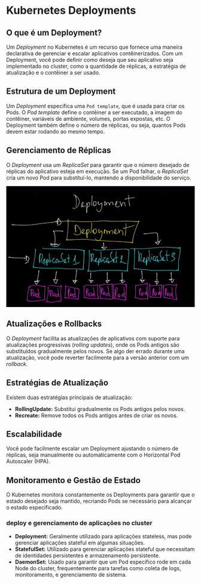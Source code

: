 # Kubernetes Deployments

## O que é um Deployment?

Um *Deployment* no Kubernetes é um recurso que fornece uma maneira declarativa de gerenciar e escalar aplicativos contêinerizados. Com um Deployment, você pode definir como deseja que seu aplicativo seja implementado no cluster, como a quantidade de réplicas, a estratégia de atualização e o contêiner a ser usado.

## Estrutura de um Deployment

Um *Deployment* especifica uma `Pod template`, que é usada para criar os Pods. O *Pod template* define o contêiner a ser executado, a imagem do contêiner, variáveis de ambiente, volumes, portas expostas, etc. O Deployment também define o número de réplicas, ou seja, quantos Pods devem estar rodando ao mesmo tempo.

## Gerenciamento de Réplicas

O *Deployment* usa um *ReplicaSet* para garantir que o número desejado de réplicas do aplicativo esteja em execução. Se um Pod falhar, o *ReplicaSet* cria um novo Pod para substituí-lo, mantendo a disponibilidade do serviço.

![alt text](../images/deployment.png)

## Atualizações e Rollbacks

O *Deployment* facilita as atualizações de aplicativos com suporte para atualizações progressivas (*rolling updates*), onde os Pods antigos são substituídos gradualmente pelos novos. Se algo der errado durante uma atualização, você pode reverter facilmente para a versão anterior com um *rollback*.

## Estratégias de Atualização

Existem duas estratégias principais de atualização:

- **RollingUpdate:** Substitui gradualmente os Pods antigos pelos novos.
- **Recreate:** Remove todos os Pods antigos antes de criar os novos.

## Escalabilidade 

Você pode facilmente escalar um Deployment ajustando o número de réplicas, seja manualmente ou automaticamente com o Horizontal Pod Autoscaler (HPA).

## Monitoramento e Gestão de Estado

O Kubernetes monitora constantemente os Deployments para garantir que o estado desejado seja mantido, recriando Pods se necessário para alcançar o estado especificado.



### deploy e gerenciamento de aplicações no cluster

- **Deployment:** Geralmente utilizado para aplicações stateless, mas pode gerenciar aplicações stateful em algumas situações.
- **StatefulSet:** Utilizado para gerenciar aplicações stateful que necessitam de identidades persistentes e armazenamento persistente.
- **DaemonSet:** Usado para garantir que um Pod específico rode em cada Node do cluster, frequentemente para tarefas como coleta de logs, monitoramento, e gerenciamento de sistema.